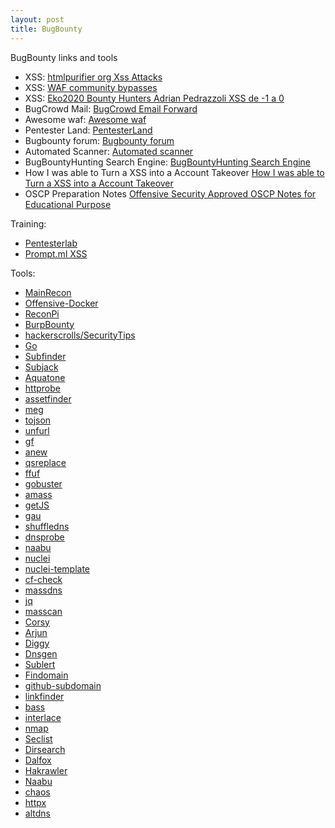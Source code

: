 ```yaml
---
layout: post
title: BugBounty
---
```


BugBounty links and tools

- XSS: [htmlpurifier org Xss Attacks](http://htmlpurifier.org/live/smoketests/xssAttacks.php)
- XSS: [WAF community bypasses](https://github.com/waf-bypass-maker/waf-community-bypasses)
- XSS: [Eko2020 Bounty Hunters Adrian Pedrazzoli XSS de -1 a 0](https://www.youtube.com/watch?v=vTYx4DGu6w8)
- BugCrowd Mail: [BugCrowd Email Forward](https://docs.bugcrowd.com/researchers/participating-in-program/your-bugcrowdninja-email-address/#:~:text=As%20an%20active%20Bugcrowd%20researcher,cases%20is%20required%20for%20testing.)
- Awesome waf: [Awesome waf](https://github.com/0xInfection/Awesome-WAF)
- Pentester Land: [PentesterLand](https://pentester.land/)
- Bugbounty forum: [Bugbounty forum](https://bugbountyforum.com/tools/recon/)
- Automated Scanner: [Automated scanner](https://github.com/0xspade/Automated-Scanner)
- BugBountyHunting Search Engine: [BugBountyHunting Search Engine](https://www.bugbountyhunting.com/)
- How I was able to Turn a XSS into a Account Takeover [How I was able to Turn a XSS into a Account Takeover](https://pullerjsecu.medium.com/how-i-was-able-to-turn-a-xss-into-a-account-takeover-ae0c478640e7)
- OSCP Preparation Notes 
[Offensive Security Approved OSCP Notes for Educational Purpose](https://oscpnotes.infosecsanyam.in/My_OSCP_Preparation_Notes.html)

Training: 
- [Pentesterlab](https://pentesterlab.com/referral/XdNtpQg5-dgPyg)
- [Prompt.ml XSS](http://prompt.ml/)

Tools: 

- [MainRecon](https://github.com/l34r00t/mainRecon)
- [Offensive-Docker](https://github.com/aaaguirrep/offensive-docker)
- [ReconPi](https://github.com/x1mdev/ReconPi)
- [BurpBounty](https://burpbounty.net/)
- [hackerscrolls/SecurityTips](https://github.com/hackerscrolls/SecurityTips)
- [Go](https://github.com/golang)
- [Subfinder](https://github.com/projectdiscovery/subfinder/cmd/subfinder)
- [Subjack](https://github.com/haccer/subjack)
- [Aquatone](https://github.com/michenriksen/aquatone)
- [httprobe](https://github.com/tomnomnom/httprobe)
- [assetfinder](https://github.com/tomnomnom/assetfinder)
- [meg](https://github.com/tomnomnom/meg)
- [tojson](https://github.com/tomnomnom/hacks/tojson)
- [unfurl](https://github.com/tomnomnom/unfurl)
- [gf](https://github.com/tomnomnom/gf)
- [anew](https://github.com/tomnomnom/anew)
- [qsreplace](https://github.com/tomnomnom/qsreplace)
- [ffuf](https://github.com/ffuf/ffuf)
- [gobuster](https://github.com/OJ/gobuster)
- [amass](https://github.com/OWASP/Amass)
- [getJS](https://github.com/003random/getJS)
- [gau](https://github.com/lc/gau)
- [shuffledns](https://github.com/projectdiscovery/shuffledns/cmd/shuffledns)
- [dnsprobe](https://github.com/projectdiscovery/dnsprobe)
- [naabu](https://github.com/projectdiscovery/naabu/cmd/naabu)
- [nuclei](https://github.com/projectdiscovery/nuclei/cmd/nuclei)
- [nuclei-template](https://github.com/projectdiscovery/nuclei-templates)
- [cf-check](https://github.com/dwisiswant0/cf-check)
- [massdns](https://github.com/blechschmidt/massdns)
- [jq](https://stedolan.github.io/jq/)
- [masscan](https://github.com/robertdavidgraham/masscan)
- [Corsy](https://github.com/s0md3v/Corsy)
- [Arjun](https://github.com/s0md3v/Arjun)
- [Diggy](https://github.com/s0md3v/Diggy)
- [Dnsgen](https://github.com/ProjectAnte/dnsgen)
- [Sublert](https://github.com/yassineaboukir/sublert)
- [Findomain](https://github.com/Edu4rdSHL/findomain)
- [github-subdomain](https://raw.githubusercontent.com/gwen001/github-search/master/github-subdomains.py)
- [linkfinder](https://github.com/GerbenJavado/LinkFinder)
- [bass](https://github.com/Abss0x7tbh/bass)
- [interlace](https://github.com/codingo/Interlace)
- [nmap](https://nmap.org)
- [Seclist](https://github.com/danielmiessler/SecList)
- [Dirsearch](https://github.com/maurosoria/dirsearch)
- [Dalfox](https://github.com/hahwul/dalfox)
- [Hakrawler](https://github.com/hakluke/hakrawler)
- [Naabu](https://github.com/projectdiscovery/naabu)
- [chaos](https://github.com/projectdiscovery/chaos-client)
- [httpx](https://github.com/projectdiscovery/httpx)
- [altdns](https://github.com/infosec-au/altdns)
